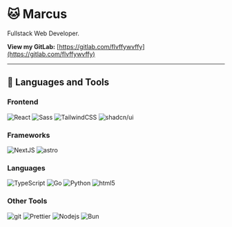 # 🐱 Marcus
Fullstack Web Developer.

**View my GitLab:** [https://gitlab.com/flvffywvffy](https://gitlab.com/flvffywvffy)

---
## 🧰 Languages and Tools

### Frontend
<p>
  <img alt="React" src="https://img.shields.io/badge/-React-45b8d8?style=for-the-badge&logo=react&logoColor=white" />
  <img alt="Sass" src="https://img.shields.io/badge/-Sass-CC6699?style=for-the-badge&logo=sass&logoColor=white" />
  <img alt="TailwindCSS" src="https://img.shields.io/badge/-Tailwind CSS-10A5E9?style=for-the-badge&logo=tailwindcss&logoColor=white" />
  <img alt="shadcn/ui" src="https://img.shields.io/badge/-shadcn/ui-000000?style=for-the-badge&logo=shadcnui&logoColor=white" />
</p>

### Frameworks
<p>
  <img alt="NextJS" src="https://img.shields.io/badge/-NextJS-000000?style=for-the-badge&logo=next.js&logoColor=white" />
  <img alt="astro" src="https://img.shields.io/badge/-Astro-FF5E00?style=for-the-badge&logo=astro&logoColor=white" />
</p>

### Languages
<p>
  <img alt="TypeScript" src="https://img.shields.io/badge/-TypeScript-007ACC?style=for-the-badge&logo=typescript&logoColor=white" />
  <img alt="Go" src="https://img.shields.io/badge/-Go-04ACD7?style=for-the-badge&logo=go&logoColor=white" />
  <img alt="Python" src="https://img.shields.io/badge/-Python-366E9F?style=for-the-badge&logo=python&logoColor=white" />
  <img alt="html5" src="https://img.shields.io/badge/-HTML5-E34F26?style=for-the-badge&logo=html5&logoColor=white" />
</p>

### Other Tools
<p>
  <img alt="git" src="https://img.shields.io/badge/-Git-F05032?style=for-the-badge&logo=git&logoColor=white" />
  <img alt="Prettier" src="https://img.shields.io/badge/-Prettier-F7B93E?style=for-the-badge&logo=prettier&logoColor=white" />
  <img alt="Nodejs" src="https://img.shields.io/badge/-Nodejs-43853d?style=for-the-badge&logo=Node.js&logoColor=white" />
  <img alt="Bun" src="https://img.shields.io/badge/-Bun-14151A?style=for-the-badge&logo=Bun&logoColor=white" />
</p>
